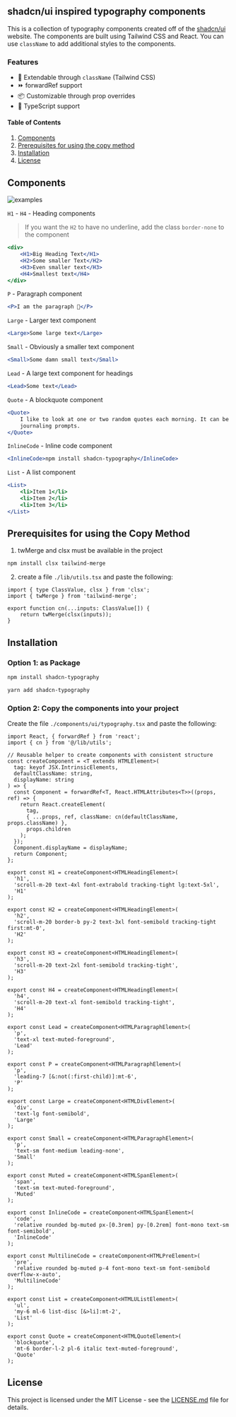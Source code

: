 ## shadcn/ui inspired typography components

This is a collection of typography components created off of the [shadcn/ui](https://ui.shadcn.com/docs/components/typography) website. The components are built using Tailwind CSS and React. You can use `className` to add additional styles to the components.

### Features

- 💅 Extendable through `className` (Tailwind CSS)
- ⏩ forwardRef support
- 📦 Customizable through prop overrides
- 🦭 TypeScript support

#### Table of Contents

1. [Components](#components)
2. [Prerequisites for using the copy method](#prerequisites-for-using-the-copy-method)
3. [Installation](#installation)
4. [License](LICENSE.md)

## Components

![examples](image.png)

`H1` - `H4` - Heading components

> If you want the `H2` to have no underline, add the class `border-none` to the component

```jsx
<div>
	<H1>Big Heading Text</H1>
	<H2>Some smaller Text</H2>
	<H3>Even smaller text</H3>
	<H4>Smallest text</H4>
</div>
```

`P` - Paragraph component

```jsx
<P>I am the paragraph 🦭</P>
```

`Large` - Larger text component

```jsx
<Large>Some large text</Large>
```

`Small` - Obviously a smaller text component

```jsx
<Small>Some damn small text</Small>
```

`Lead` - A large text component for headings

```jsx
<Lead>Some text</Lead>
```

`Quote` - A blockquote component

```jsx
<Quote>
	I like to look at one or two random quotes each morning. It can be a good exercise for
	journaling prompts.
</Quote>
```

`InlineCode` - Inline code component

```jsx
<InlineCode>npm install shadcn-typography</InlineCode>
```

`List` - A list component

```jsx
<List>
	<li>Item 1</li>
	<li>Item 2</li>
	<li>Item 3</li>
</List>
```

## Prerequisites for using the Copy Method

1. twMerge and clsx must be available in the project

```bash
npm install clsx tailwind-merge
```

2. create a file `./lib/utils.tsx` and paste the following:

```tsx
import { type ClassValue, clsx } from 'clsx';
import { twMerge } from 'tailwind-merge';

export function cn(...inputs: ClassValue[]) {
	return twMerge(clsx(inputs));
}
```

## Installation

### Option 1: as Package

```bash
npm install shadcn-typography
```

```bash
yarn add shadcn-typography
```

### Option 2: Copy the components into your project

Create the file `./components/ui/typography.tsx` and paste the following:

```tsx
import React, { forwardRef } from 'react';
import { cn } from '@/lib/utils';

// Reusable helper to create components with consistent structure
const createComponent = <T extends HTMLElement>(
  tag: keyof JSX.IntrinsicElements,
  defaultClassName: string,
  displayName: string
) => {
  const Component = forwardRef<T, React.HTMLAttributes<T>>((props, ref) => {
    return React.createElement(
      tag,
      { ...props, ref, className: cn(defaultClassName, props.className) },
      props.children
    );
  });
  Component.displayName = displayName;
  return Component;
};

export const H1 = createComponent<HTMLHeadingElement>(
  'h1',
  'scroll-m-20 text-4xl font-extrabold tracking-tight lg:text-5xl',
  'H1'
);

export const H2 = createComponent<HTMLHeadingElement>(
  'h2',
  'scroll-m-20 border-b py-2 text-3xl font-semibold tracking-tight first:mt-0',
  'H2'
);

export const H3 = createComponent<HTMLHeadingElement>(
  'h3',
  'scroll-m-20 text-2xl font-semibold tracking-tight',
  'H3'
);

export const H4 = createComponent<HTMLHeadingElement>(
  'h4',
  'scroll-m-20 text-xl font-semibold tracking-tight',
  'H4'
);

export const Lead = createComponent<HTMLParagraphElement>(
  'p',
  'text-xl text-muted-foreground',
  'Lead'
);

export const P = createComponent<HTMLParagraphElement>(
  'p',
  'leading-7 [&:not(:first-child)]:mt-6',
  'P'
);

export const Large = createComponent<HTMLDivElement>(
  'div',
  'text-lg font-semibold',
  'Large'
);

export const Small = createComponent<HTMLParagraphElement>(
  'p',
  'text-sm font-medium leading-none',
  'Small'
);

export const Muted = createComponent<HTMLSpanElement>(
  'span',
  'text-sm text-muted-foreground',
  'Muted'
);

export const InlineCode = createComponent<HTMLSpanElement>(
  'code',
  'relative rounded bg-muted px-[0.3rem] py-[0.2rem] font-mono text-sm font-semibold',
  'InlineCode'
);

export const MultilineCode = createComponent<HTMLPreElement>(
  'pre',
  'relative rounded bg-muted p-4 font-mono text-sm font-semibold overflow-x-auto',
  'MultilineCode'
);

export const List = createComponent<HTMLUListElement>(
  'ul',
  'my-6 ml-6 list-disc [&>li]:mt-2',
  'List'
);

export const Quote = createComponent<HTMLQuoteElement>(
  'blockquote',
  'mt-6 border-l-2 pl-6 italic text-muted-foreground',
  'Quote'
);

```

## License

This project is licensed under the MIT License - see the [LICENSE.md](LICENSE.md) file for details.
